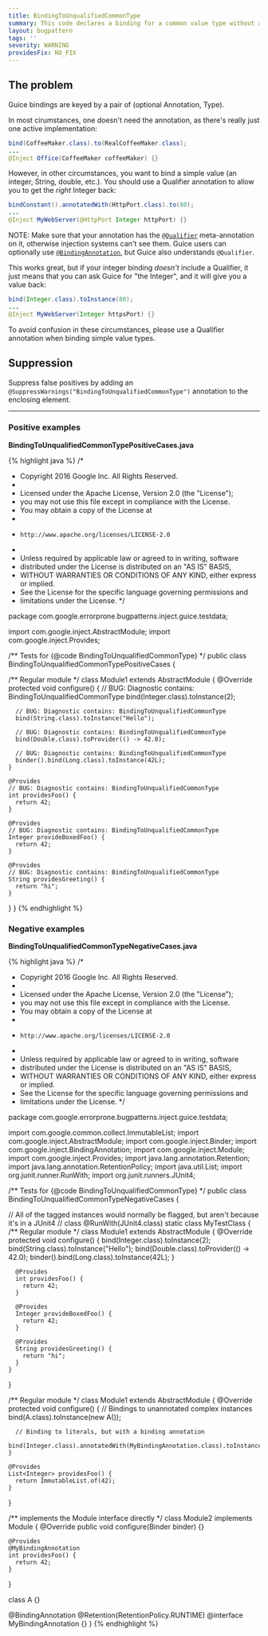 ```yaml
---
title: BindingToUnqualifiedCommonType
summary: This code declares a binding for a common value type without a Qualifier annotation.
layout: bugpattern
tags: ''
severity: WARNING
providesFix: NO_FIX
---
```


<!--
*** AUTO-GENERATED, DO NOT MODIFY ***
To make changes, edit the @BugPattern annotation or the explanation in docs/bugpattern.
-->

## The problem
Guice bindings are keyed by a pair of (optional Annotation, Type).

In most cirumstances, one doesn't need the annotation, as there's really just
one active implementation:

```java
bind(CoffeeMaker.class).to(RealCoffeeMaker.class);
...
@Inject Office(CoffeeMaker coffeeMaker) {}
```

However, in other circumstances, you want to bind a simple value (an integer,
String, double, etc.). You should use a Qualifier annotation to allow you to
get the *right* Integer back:

```java
bindConstant().annotatedWith(HttpPort.class).to(80);
...
@Inject MyWebServer(@HttpPort Integer httpPort) {}
```

NOTE: Make sure that your annotation has the [`@Qualifier`] meta-annotation on
it, otherwise injection systems can't see them. Guice users can optionally use
[`@BindingAnnotation`], but Guice also understands `@Qualifier`.

This works great, but if your integer binding *doesn't* include a Qualifier, it
just means that you can ask Guice for "the Integer", and it will give you a
value back:

```java
bind(Integer.class).toInstance(80);
...
@Inject MyWebServer(Integer httpsPort) {}
```

To avoid confusion in these circumstances, please use a Qualifier annotation
when binding simple value types.

[`@Qualifier`]: http://docs.oracle.com/javaee/6/api/javax/inject/Qualifier.html
[`@BindingAnnotation`]: https://github.com/google/guice/wiki/BindingAnnotations

## Suppression
Suppress false positives by adding an `@SuppressWarnings("BindingToUnqualifiedCommonType")` annotation to the enclosing element.

----------

### Positive examples
__BindingToUnqualifiedCommonTypePositiveCases.java__

{% highlight java %}
/*
 * Copyright 2016 Google Inc. All Rights Reserved.
 *
 * Licensed under the Apache License, Version 2.0 (the "License");
 * you may not use this file except in compliance with the License.
 * You may obtain a copy of the License at
 *
 *     http://www.apache.org/licenses/LICENSE-2.0
 *
 * Unless required by applicable law or agreed to in writing, software
 * distributed under the License is distributed on an "AS IS" BASIS,
 * WITHOUT WARRANTIES OR CONDITIONS OF ANY KIND, either express or implied.
 * See the License for the specific language governing permissions and
 * limitations under the License.
 */

package com.google.errorprone.bugpatterns.inject.guice.testdata;

import com.google.inject.AbstractModule;
import com.google.inject.Provides;

/** Tests for {@code BindingToUnqualifiedCommonType} */
public class BindingToUnqualifiedCommonTypePositiveCases {

  /** Regular module */
  class Module1 extends AbstractModule {
    @Override
    protected void configure() {
      // BUG: Diagnostic contains: BindingToUnqualifiedCommonType
      bind(Integer.class).toInstance(2);

      // BUG: Diagnostic contains: BindingToUnqualifiedCommonType
      bind(String.class).toInstance("Hello");

      // BUG: Diagnostic contains: BindingToUnqualifiedCommonType
      bind(Double.class).toProvider(() -> 42.0);

      // BUG: Diagnostic contains: BindingToUnqualifiedCommonType
      binder().bind(Long.class).toInstance(42L);
    }

    @Provides
    // BUG: Diagnostic contains: BindingToUnqualifiedCommonType
    int providesFoo() {
      return 42;
    }

    @Provides
    // BUG: Diagnostic contains: BindingToUnqualifiedCommonType
    Integer provideBoxedFoo() {
      return 42;
    }

    @Provides
    // BUG: Diagnostic contains: BindingToUnqualifiedCommonType
    String providesGreeting() {
      return "hi";
    }
  }
}
{% endhighlight %}

### Negative examples
__BindingToUnqualifiedCommonTypeNegativeCases.java__

{% highlight java %}
/*
 * Copyright 2016 Google Inc. All Rights Reserved.
 *
 * Licensed under the Apache License, Version 2.0 (the "License");
 * you may not use this file except in compliance with the License.
 * You may obtain a copy of the License at
 *
 *     http://www.apache.org/licenses/LICENSE-2.0
 *
 * Unless required by applicable law or agreed to in writing, software
 * distributed under the License is distributed on an "AS IS" BASIS,
 * WITHOUT WARRANTIES OR CONDITIONS OF ANY KIND, either express or implied.
 * See the License for the specific language governing permissions and
 * limitations under the License.
 */

package com.google.errorprone.bugpatterns.inject.guice.testdata;

import com.google.common.collect.ImmutableList;
import com.google.inject.AbstractModule;
import com.google.inject.Binder;
import com.google.inject.BindingAnnotation;
import com.google.inject.Module;
import com.google.inject.Provides;
import java.lang.annotation.Retention;
import java.lang.annotation.RetentionPolicy;
import java.util.List;
import org.junit.runner.RunWith;
import org.junit.runners.JUnit4;

/** Tests for {@code BindingToUnqualifiedCommonType} */
public class BindingToUnqualifiedCommonTypeNegativeCases {

  // All of the tagged instances would normally be flagged, but aren't because it's in a JUnit4
  // class
  @RunWith(JUnit4.class)
  static class MyTestClass {
    /** Regular module */
    class Module1 extends AbstractModule {
      @Override
      protected void configure() {
        bind(Integer.class).toInstance(2);
        bind(String.class).toInstance("Hello");
        bind(Double.class).toProvider(() -> 42.0);
        binder().bind(Long.class).toInstance(42L);
      }

      @Provides
      int providesFoo() {
        return 42;
      }

      @Provides
      Integer provideBoxedFoo() {
        return 42;
      }

      @Provides
      String providesGreeting() {
        return "hi";
      }
    }
  }

  /** Regular module */
  class Module1 extends AbstractModule {
    @Override
    protected void configure() {
      // Bindings to unannotated complex instances
      bind(A.class).toInstance(new A());

      // Binding to literals, but with a binding annotation
      bind(Integer.class).annotatedWith(MyBindingAnnotation.class).toInstance(42);
    }

    @Provides
    List<Integer> providesFoo() {
      return ImmutableList.of(42);
    }
  }

  /** implements the Module interface directly */
  class Module2 implements Module {
    @Override
    public void configure(Binder binder) {}

    @Provides
    @MyBindingAnnotation
    int providesFoo() {
      return 42;
    }
  }

  class A {}

  @BindingAnnotation
  @Retention(RetentionPolicy.RUNTIME)
  @interface MyBindingAnnotation {}
}
{% endhighlight %}

